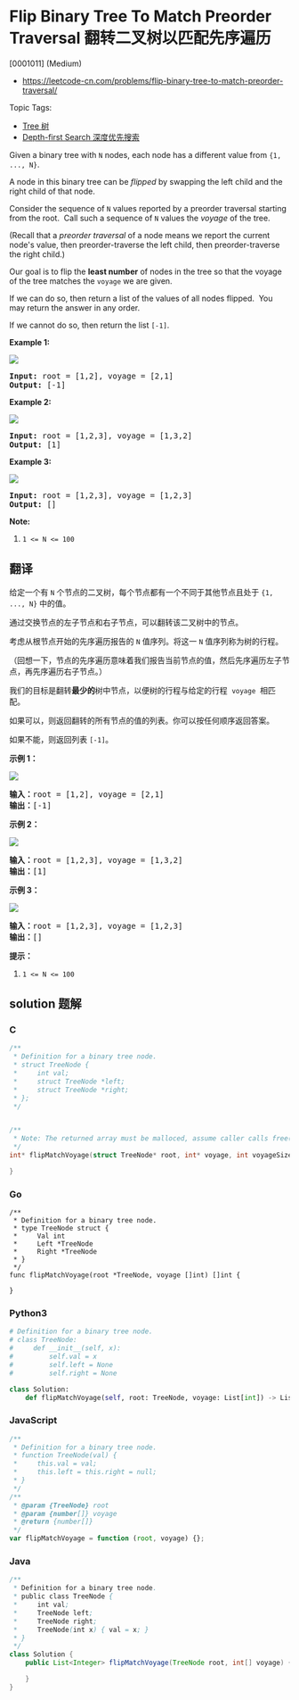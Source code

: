 # Flip Binary Tree To Match Preorder Traversal 翻转二叉树以匹配先序遍历

[0001011] (Medium)

- https://leetcode-cn.com/problems/flip-binary-tree-to-match-preorder-traversal/

Topic Tags:

- [Tree 树](https://leetcode-cn.com/tag/tree/)
- [Depth-first Search 深度优先搜索](https://leetcode-cn.com/tag/depth-first-search/)

Given a binary tree with `N` nodes, each node has a different value from `{1, ..., N}`.

A node in this binary tree can be *flipped* by swapping the left child and the right child of that node.

Consider the sequence of `N` values reported by a preorder traversal starting from the root.  Call such a sequence of `N` values the *voyage* of the tree.

(Recall that a *preorder traversal* of a node means we report the current node's value, then preorder-traverse the left child, then preorder-traverse the right child.)

Our goal is to flip the **least number** of nodes in the tree so that the voyage of the tree matches the `voyage` we are given.

If we can do so, then return a list of the values of all nodes flipped.  You may return the answer in any order.

If we cannot do so, then return the list `[-1]`.

**Example 1:**

**![](https://assets.leetcode.com/uploads/2019/01/02/1219-01.png)**

<pre><strong>Input: </strong>root = <span id="example-input-1-1">[1,2]</span>, voyage = <span id="example-input-1-2">[2,1]</span>
<strong>Output: </strong><span id="example-output-1">[-1]</span>
</pre>

**Example 2:**

**![](https://assets.leetcode.com/uploads/2019/01/02/1219-02.png)**

<pre><strong>Input: </strong>root = <span id="example-input-2-1">[1,2,3]</span>, voyage = <span id="example-input-2-2">[1,3,2]</span>
<strong>Output: </strong><span id="example-output-2">[1]</span>
</pre>

**Example 3:**

**![](https://assets.leetcode.com/uploads/2019/01/02/1219-02.png)**

<pre><strong>Input: </strong>root = <span id="example-input-3-1">[1,2,3]</span>, voyage = <span id="example-input-3-2">[1,2,3]</span>
<strong>Output: </strong><span id="example-output-3">[]</span>
</pre>

**Note:**

1.  `1 <= N <= 100`

## 翻译

给定一个有 `N` 个节点的二叉树，每个节点都有一个不同于其他节点且处于 `{1, ..., N}` 中的值。

通过交换节点的左子节点和右子节点，可以翻转该二叉树中的节点。

考虑从根节点开始的先序遍历报告的 `N` 值序列。将这一 `N` 值序列称为树的行程。

（回想一下，节点的先序遍历意味着我们报告当前节点的值，然后先序遍历左子节点，再先序遍历右子节点。）

我们的目标是翻转**最少的**树中节点，以便树的行程与给定的行程  `voyage`  相匹配。

如果可以，则返回翻转的所有节点的值的列表。你可以按任何顺序返回答案。

如果不能，则返回列表 `[-1]`。

**示例 1：**

**![](https://assets.leetcode-cn.com/aliyun-lc-upload/uploads/2019/01/05/1219-01.png)**

<pre><strong>输入：</strong>root = [1,2], voyage = [2,1]
<strong>输出：</strong>[-1]
</pre>

**示例 2：**

**![](https://assets.leetcode-cn.com/aliyun-lc-upload/uploads/2019/01/05/1219-02.png)**

<pre><strong>输入：</strong>root = [1,2,3], voyage = [1,3,2]
<strong>输出：</strong>[1]
</pre>

**示例 3：**

**![](https://assets.leetcode-cn.com/aliyun-lc-upload/uploads/2019/01/05/1219-02.png)**

<pre><strong>输入：</strong>root = [1,2,3], voyage = [1,2,3]
<strong>输出：</strong>[]
</pre>

**提示：**

1.  `1 <= N <= 100`

## solution 题解

### C

```c
/**
 * Definition for a binary tree node.
 * struct TreeNode {
 *     int val;
 *     struct TreeNode *left;
 *     struct TreeNode *right;
 * };
 */


/**
 * Note: The returned array must be malloced, assume caller calls free().
 */
int* flipMatchVoyage(struct TreeNode* root, int* voyage, int voyageSize, int* returnSize){

}


```

### Go

```golang
/**
 * Definition for a binary tree node.
 * type TreeNode struct {
 *     Val int
 *     Left *TreeNode
 *     Right *TreeNode
 * }
 */
func flipMatchVoyage(root *TreeNode, voyage []int) []int {

}
```

### Python3

```python
# Definition for a binary tree node.
# class TreeNode:
#     def __init__(self, x):
#         self.val = x
#         self.left = None
#         self.right = None

class Solution:
    def flipMatchVoyage(self, root: TreeNode, voyage: List[int]) -> List[int]:

```

### JavaScript

```javascript
/**
 * Definition for a binary tree node.
 * function TreeNode(val) {
 *     this.val = val;
 *     this.left = this.right = null;
 * }
 */
/**
 * @param {TreeNode} root
 * @param {number[]} voyage
 * @return {number[]}
 */
var flipMatchVoyage = function (root, voyage) {};
```

### Java

```java
/**
 * Definition for a binary tree node.
 * public class TreeNode {
 *     int val;
 *     TreeNode left;
 *     TreeNode right;
 *     TreeNode(int x) { val = x; }
 * }
 */
class Solution {
    public List<Integer> flipMatchVoyage(TreeNode root, int[] voyage) {

    }
}
```
